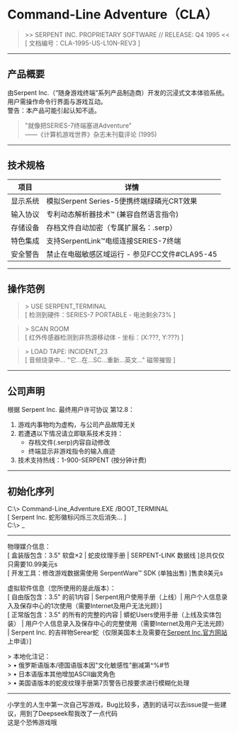 Command-Line Adventure（CLA）
========================================

>\>> SERPENT INC. PROPRIETARY SOFTWARE // RELEASE: Q4 1995 <<  
[ 文档编号：CLA-1995-US-L10N-REV3 ]

----------------------------------------

产品概要
--------
由Serpent Inc.（“随身游戏终端”系列产品制造商）开发的沉浸式文本体验系统。用户需操作命令行界面与游戏互动。  
警告：本产品可能引起认知不适。

> "就像把SERIES-7终端塞进Adventure"  
> ——《计算机游戏世界》杂志未刊载评论 (1995)

----------------------------------------

技术规格
--------
| 项目            | 详情                                      |
|-----------------|-------------------------------------------|
| 显示系统        | 模拟Serpent Series-5便携终端绿磷光CRT效果 |
| 输入协议        | 专利动态解析器技术™ (兼容自然语言指令)    |
| 存储设备        | 存档文件自动加密（专属扩展名：.serp）         |
| 特色集成        | 支持SerpentLink™电缆连接SERIES-7终端      |
| 安全警告        | 禁止在电磁敏感区域运行 - 参见FCC文件#CLA95-45 |

----------------------------------------

操作范例
--------
>\> USE SERPENT_TERMINAL  
[ 检测到硬件：SERIES-7 PORTABLE - 电池剩余73% ]  

>\> SCAN ROOM  
[ 红外传感器检测到非热源移动体 - 坐标：(X:???, Y:???) ]  

>\> LOAD TAPE: INCIDENT_23  
[ 音频烧录中... "它...在...SC...重新...英文..." 磁带摧毁 ]  

----------------------------------------

公司声明
--------
根据 Serpent Inc. 最终用户许可协议 第12.8：  
1. 游戏内事物均为虚构，与公司产品故障无关  
2. 若遭遇以下情况请立即联系技术支持：  
   - 存档文件(.serp)内容自动修改  
   - 终端显示非游戏指令的输入痕迹  
3. 技术支持热线：1-900-SERPENT (按分钟计费)  

----------------------------------------

初始化序列
----------
C:\\> Command-Line_Adventure.EXE /BOOT_TERMINAL  
[ Serpent Inc. 蛇形徽标闪烁三次后消失... ]  
C:\\> _

----------------------------------------
  
物理媒介信息：  
[ 盒装版包含：3.5" 软盘×2 | 蛇皮纹理手册 | SERPENT-LINK 数据线 ]总共仅仅只需要10.99美元s  
[ 开发工具：修改游戏数据需使用 SerpentWare™ SDK (单独出售) ]售卖8美元s  
  
虚拟软件信息（您所使用的是此版本）：  
[ 自由版包含：3.5" 的前1内容 | Serpent用户使用手册（上线）| 用户个人信息录入及保存中心的1次使用（需要Internet及用户无法光顾）]  
[ 正常版包含：3.5" 的所有的完整的内容 | 蟒蛇Users使用手册（上线及实体包装） | 用户个人信息录入及保存中心的完整使用（需要Internet及用户无法光顾） | Serpent Inc. 的吉祥物Serear蛇（仅限美国本土及需要在[Serpent Inc.官方网站](https://wr30776498.jzfkw.net/)上申请）]
  
\> 本地化注记：  
\> • 俄罗斯语版本/德国语版本因"文化敏感性"删减第^%#节  
\> • 日本语版本其他增加ASCII幽灵角色  
\> • 美国语版本的蛇皮纹理手册第7页警告已按要求进行模糊化处理  

------------------------------------------------------------------------------------------------------------------------
小学生的人生中第一次自己写游戏，Bug比较多，遇到的话可以去issue提一些建议，用到了Deepseek帮我改了一点代码  
这是个恐怖游戏哦
